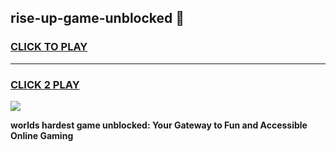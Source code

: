 
## rise-up-game-unblocked 👋
<h3>
<a href="https://premium.freeplayer.one?title=rise-up-game-unblocked&ref=14F">CLICK TO PLAY</a></h3>
<hr>

<h3>
<a href="https://premium.freeplayer.one?title=rise-up-game-unblocked&ref=14F">CLICK 2 PLAY</a>
  
</h3>

<a href="https://premium.freeplayer.one?title=rise-up-game-unblocked&ref=12F/"><img src="https://clearcache.store/games.png"></a>


**worlds hardest game unblocked: Your Gateway to Fun and Accessible Online Gaming**
